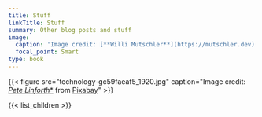```yaml
---
title: Stuff
linkTitle: Stuff
summary: Other blog posts and stuff
image: 
  caption: 'Image credit: [**Willi Mutschler**](https://mutschler.dev)'
  focal_point: Smart
type: book
---
```

{{< figure src="technology-gc59faeaf5_1920.jpg" caption="Image credit: [*Pete Linforth**](https://pixabay.com/users/thedigitalartist-202249/?utm_source=link-attribution&amp;utm_medium=referral&amp;utm_campaign=image&amp;utm_content=3368393) from [Pixabay](https://pixabay.com/?utm_source=link-attribution&amp;utm_medium=referral&amp;utm_campaign=image&amp;utm_content=3368393)" >}}

{{< list_children >}}
